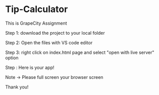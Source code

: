 # Tip-Calculator
This is GrapeCity Assignment


Step 1: download the project to your local folder

Step 2: Open the files with VS code editor

Step 3: right click on index.html page and select "open with live server" option

Step : Here is your app!

Note -> Please full screen your browser screen 

Thank you!
